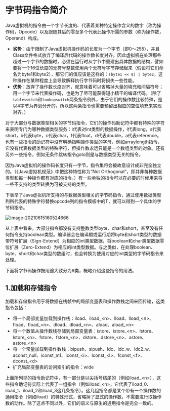 # 字节码指令简介

Java虚拟机的指令由一个字节长度的、代表着某种特定操作含义的数字（称为操作码，Opcode）以及跟随其后的零至多个代表此操作所需的参数（称为操作数，Operand）构成。

* **劣势**：由于限制了Java虚拟机操作码的长度为一个字节（即0～255），并且Class文件格式放弃了编译后代码的操作数长度对齐，因此虚拟机在处理那些超过一个字节的数据时，必须在运行时从字节中重建出具体数据的结构，譬如要将一个16位长度的无符号整数使用两个无符号字节存储起来（假设将它们命名为byte1和byte2），那它们的值应该是这样的：`(byte1 << 8) | byte2`，这种操作在某种程度上会导致解释执行字节码时将损失一些性能。
* **优势**：放弃了操作数长度对齐，就意味着可以省略掉大量的填充和间隔符号；用一个字节来代表操作码，也是为了尽可能获得短小精干的编译代码。（除了`tableswitch`和`lookupswitch`两条指令例外，由于它们的操作数比较特殊，是以4字节为界划分开的，所以这两条指令也需要预留出相应的空位填充来实现对齐。）

对于大部分与数据类型相关的字节码指令，它们的操作码助记符中都有特殊的字符来表明专门为哪种数据类型服务：i代表对int类型的数据操作，l代表long，s代表short，b代表byte，c代表char，f代表float，d代表double，a代表reference。也有一些指令的助记符中没有明确指明操作类型的字母，例如arraylength指令，它没有代表数据类型的特殊字符，但操作数永远只能是一个数组类型的对象。还有另外一些指令，例如无条件跳转指令goto则是与数据类型无关的指令。

因为Java虚拟机的操作码长度只有一字节，指令集将会被故意设计成非完全独立的。（《Java虚拟机规范》中把这种特性称为“Not Orthogonal”，即并非每种数据类型和每一种操作都有对应的指令。）有一些单独的指令可以在必要的时候用来将一些不支持的类型转换为可被支持的类型。

下表举了Java虚拟机所支持的与数据类型相关的字节码指令，通过使用数据类型列所代表的特殊字符替换opcode列的指令模板中的T，就可以得到一个具体的字节码指令。

![image-20210615160524666](https://raw.githubusercontent.com/renjiema/images/main/blogs/20210615160933.png)

从上表中看来，大部分指令都没有支持整数类型byte、char和short，甚至没有任何指令支持boolean类型。编译器会在编译期或运行期将byte和short类型的数据带符号扩展（Sign-Extend）为相应的int类型数据，将boolean和char类型数据零位扩展（Zero-Extend）为相应的int类型数据。与之类似，在处理boolean、byte、short和char类型的数组时，也会转换为使用对应的int类型的字节码指令来处理。

下面将字节码操作按用途大致分为9类，概略介绍这些指令的用法。

## 1.加载和存储指令

加载和存储指令用于将数据在栈帧中的局部变量表和操作数栈之间来回传输，这类指令包括：

* 将一个局部变量加载到操作栈：iload、iload\_\<n>、lload、lload\_\<n>、fload、fload\_\<n>、dload、dload\_\<n>、aload、aload\_\<n>
* 将一个数值从操作数栈存储到局部变量表：istore、istore_\<n>、lstore、lstore\_\<n>、fstore、fstore\_\<n>、dstore、dstore\_\<n>、astore、astore\_\<n>
* 将一个常量加载到操作数栈：bipush、sipush、ldc、ldc_w、ldc2_w、aconst_null、iconst_m1、iconst\_\<i>、lconst\_\<l>、fconst\_\<f>、dconst\_\<d>
* 扩充局部变量表的访问索引的指令：wide

上面所列举的指令助记符中，有一部分是以尖括号结尾的（例如iload\_\<n>），这些指令助记符实际上代表了一组指令（例如iload_\<n>，它代表了iload_0、iload_1、iload_2和iload_3这几条指令）。这几组指令都是某个带有一个操作数的通用指令（例如iload）的特殊形式，省略掉了显式的操作数，不需要进行取操作数的动作。除了这点不同以外，它们的语义与原生的通用指令是完全一致的。

